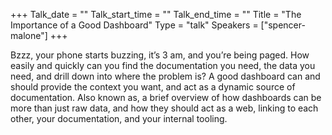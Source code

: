 +++
Talk_date = ""
Talk_start_time = ""
Talk_end_time = ""
Title = "The Importance of a Good Dashboard"
Type = "talk"
Speakers = ["spencer-malone"]
+++

Bzzz, your phone starts buzzing, it’s 3 am, and you’re being paged. How easily and quickly can you find the documentation you need, the data you need, and drill down into where the problem is? A good dashboard can and should provide the context you want, and act as a dynamic source of documentation.
Also known as, a brief overview of how dashboards can be more than just raw data, and how they should act as a web, linking to each other, your documentation, and your internal tooling.